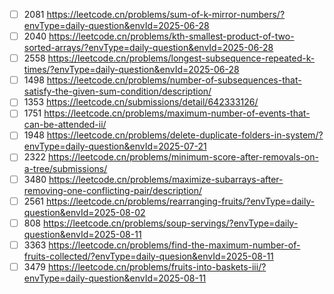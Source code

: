 - [ ] 2081 https://leetcode.cn/problems/sum-of-k-mirror-numbers/?envType=daily-question&envId=2025-06-28
- [ ] 2040 https://leetcode.cn/problems/kth-smallest-product-of-two-sorted-arrays/?envType=daily-question&envId=2025-06-28
- [ ] 2558 https://leetcode.cn/problems/longest-subsequence-repeated-k-times/?envType=daily-question&envId=2025-06-28
- [ ] 1498 https://leetcode.cn/problems/number-of-subsequences-that-satisfy-the-given-sum-condition/description/
- [ ] 1353 https://leetcode.cn/submissions/detail/642333126/
- [ ] 1751 https://leetcode.cn/problems/maximum-number-of-events-that-can-be-attended-ii/
- [ ] 1948 https://leetcode.cn/problems/delete-duplicate-folders-in-system/?envType=daily-question&envId=2025-07-21
- [ ] 2322 https://leetcode.cn/problems/minimum-score-after-removals-on-a-tree/submissions/
- [ ] 3480 https://leetcode.cn/problems/maximize-subarrays-after-removing-one-conflicting-pair/description/
- [ ] 2561 https://leetcode.cn/problems/rearranging-fruits/?envType=daily-question&envId=2025-08-02
- [ ] 808 https://leetcode.cn/problems/soup-servings/?envType=daily-question&envId=2025-08-11
- [ ] 3363 https://leetcode.cn/problems/find-the-maximum-number-of-fruits-collected/?envType=daily-quesion&envId=2025-08-11
- [ ] 3479 https://leetcode.cn/problems/fruits-into-baskets-iii/?envType=daily-question&envId=2025-08-11
